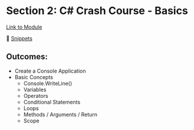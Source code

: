 # Section 2: C# Crash Course - Basics

[Link to Module](https://www.udemy.com/course/net-core-with-ms-sql-beginner-to-expert/learn/lecture/34058294#overview)

🚀 [Snippets](/1-Basics/Snippets.md)

## Outcomes:
* Create a Console Application
* Basic Concepts
    * Console.WriteLine()
    * Variables
    * Operators
    * Conditional Statements
    * Loops
    * Methods / Arguments / Return
    * Scope